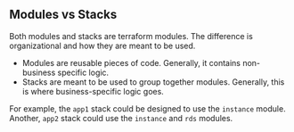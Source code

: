 ## Modules vs Stacks

Both modules and stacks are terraform modules. The difference is organizational and how they are meant to be used.

* Modules are reusable pieces of code. Generally, it contains non-business specific logic.
* Stacks are meant to be used to group together modules. Generally, this is where business-specific logic goes.

For example, the `app1` stack could be designed to use the `instance` module. Another, `app2` stack could use the `instance` and `rds` modules.
